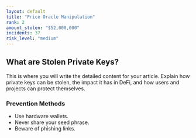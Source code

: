 ```yaml
---
layout: default
title: "Price Oracle Manipulation"
rank: 2
amount_stolen: "$52,000,000"
incidents: 37
risk_level: "medium"
---
```


## What are Stolen Private Keys?

This is where you will write the detailed content for your article. Explain how private keys can be stolen, the impact it has in DeFi, and how users and projects can protect themselves.

### Prevention Methods
*   Use hardware wallets.
*   Never share your seed phrase.
*   Beware of phishing links.